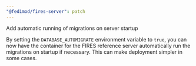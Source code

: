 ```yaml
---
"@fedimod/fires-server": patch
---
```


Add automatic running of migrations on server startup

By setting the `DATABASE_AUTOMIGRATE` environment variable to `true`, you can now have the container for the FIRES reference server automatically run the migrations on startup if necessary. This can make deployment simpler in some cases.
